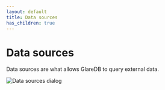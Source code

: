 ```yaml
---
layout: default
title: Data sources
has_children: true
---
```


# Data sources

Data sources are what allows GlareDB to query external data.

![Data sources dialog]

[Data sources dialog]:
  {{site.baseurl}}/assets/images/dashboard/datasources-dialog.png

